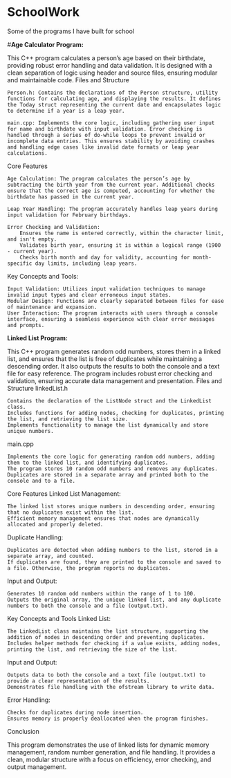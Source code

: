 # SchoolWork
Some of the programs I have built for school

#**Age Calculator Program:**

This C++ program calculates a person’s age based on their birthdate, providing robust error handling and data validation. It is designed with a clean separation of logic using header and source files, ensuring modular and maintainable code.
Files and Structure

    Person.h: Contains the declarations of the Person structure, utility functions for calculating age, and displaying the results. It defines the Today struct representing the current date and encapsulates logic to determine if a year is a leap year.

    main.cpp: Implements the core logic, including gathering user input for name and birthdate with input validation. Error checking is handled through a series of do-while loops to prevent invalid or incomplete data entries. This ensures stability by avoiding crashes and handling edge cases like invalid date formats or leap year calculations.

Core Features

    Age Calculation: The program calculates the person’s age by subtracting the birth year from the current year. Additional checks ensure that the correct age is computed, accounting for whether the birthdate has passed in the current year.

    Leap Year Handling: The program accurately handles leap years during input validation for February birthdays.

    Error Checking and Validation:
        Ensures the name is entered correctly, within the character limit, and isn't empty.
        Validates birth year, ensuring it is within a logical range (1900 - current year).
        Checks birth month and day for validity, accounting for month-specific day limits, including leap years.

Key Concepts and Tools:

    Input Validation: Utilizes input validation techniques to manage invalid input types and clear erroneous input states.
    Modular Design: Functions are clearly separated between files for ease of maintenance and expansion.
    User Interaction: The program interacts with users through a console interface, ensuring a seamless experience with clear error messages and prompts.

**Linked List Program:**

This C++ program generates random odd numbers, stores them in a linked list, and ensures that the list is free of duplicates while maintaining a descending order. It also outputs the results to both the console and a text file for easy reference. The program includes robust error checking and validation, ensuring accurate data management and presentation.
Files and Structure
linkedList.h

    Contains the declaration of the ListNode struct and the LinkedList class.
    Includes functions for adding nodes, checking for duplicates, printing the list, and retrieving the list size.
    Implements functionality to manage the list dynamically and store unique numbers.

main.cpp

    Implements the core logic for generating random odd numbers, adding them to the linked list, and identifying duplicates.
    The program stores 10 random odd numbers and removes any duplicates.
    Duplicates are stored in a separate array and printed both to the console and to a file.

Core Features
Linked List Management:

    The linked list stores unique numbers in descending order, ensuring that no duplicates exist within the list.
    Efficient memory management ensures that nodes are dynamically allocated and properly deleted.

Duplicate Handling:

    Duplicates are detected when adding numbers to the list, stored in a separate array, and counted.
    If duplicates are found, they are printed to the console and saved to a file. Otherwise, the program reports no duplicates.

Input and Output:

    Generates 10 random odd numbers within the range of 1 to 100.
    Outputs the original array, the unique linked list, and any duplicate numbers to both the console and a file (output.txt).

Key Concepts and Tools
Linked List:

    The LinkedList class maintains the list structure, supporting the addition of nodes in descending order and preventing duplicates.
    Includes helper methods for checking if a value exists, adding nodes, printing the list, and retrieving the size of the list.

Input and Output:

    Outputs data to both the console and a text file (output.txt) to provide a clear representation of the results.
    Demonstrates file handling with the ofstream library to write data.

Error Handling:

    Checks for duplicates during node insertion.
    Ensures memory is properly deallocated when the program finishes.

Conclusion

This program demonstrates the use of linked lists for dynamic memory management, random number generation, and file handling. It provides a clean, modular structure with a focus on efficiency, error checking, and output management.
